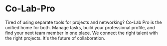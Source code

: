 # Co-Lab-Pro
Tired of using separate tools for projects and networking? Co-Lab Pro is the unified home for both. Manage tasks, build your professional profile, and find your next team member in one place. We connect the right talent with the right projects. It's the future of collaboration.
